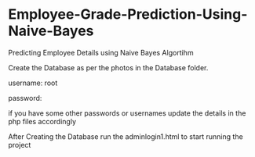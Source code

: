 # Employee-Grade-Prediction-Using-Naive-Bayes
Predicting Employee Details using Naive Bayes Algortihm

Create the Database as per the photos in the Database folder.

username: root

password:

if you have some other passwords or usernames update the details in the php files accordingly

After Creating the Database run the adminlogin1.html to start running the project

